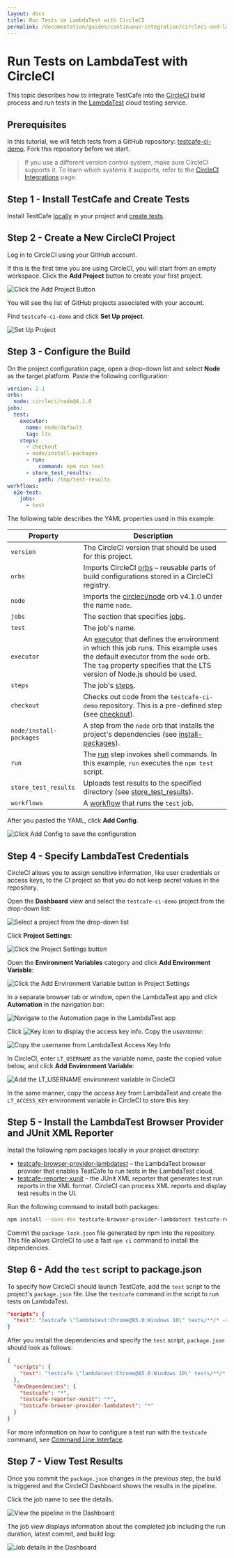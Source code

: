 ```yaml
---
layout: docs
title: Run Tests on LambdaTest with CircleCI
permalink: /documentation/guides/continuous-integration/circleci-and-lambdatest.html
---
```

# Run Tests on LambdaTest with CircleCI

This topic describes how to integrate TestCafe into the [CircleCI](https://circleci.com/) build process and run tests in the [LambdaTest](https://www.lambdatest.com) cloud testing service.

## Prerequisites

In this tutorial, we will fetch tests from a GitHub repository: [testcafe-ci-demo](https://github.com/DevExpress-Examples/testcafe-ci-demo). Fork this repository before we start.

> If you use a different version control system, make sure CircleCI supports it. To learn which systems it supports, refer to the [CircleCI Integrations](https://circleci.com/integrations/) page.

## Step 1 - Install TestCafe and Create Tests

Install TestCafe [locally](../basic-guides/install-testcafe.md#local-installation) in your project and [create tests](../../getting-started/README.md#creating-a-test).

## Step 2 - Create a New CircleCI Project

Log in to CircleCI using your GitHub account.

If this is the first time you are using CircleCI, you will start from an empty workspace. Click the **Add Project** button to create your first project.

![Click the Add Project Button](../../../images/circleci-lambdatest/add-project.png)

You will see the list of GitHub projects associated with your account.

Find `testcafe-ci-demo` and click **Set Up project**.

![Set Up Project](../../../images/circleci-lambdatest/set-up-project.png)

## Step 3 - Configure the Build

On the project configuration page, open a drop-down list and select **Node** as the target platform. Paste the following configuration:

```yaml
version: 2.1
orbs:
  node: circleci/node@4.1.0
jobs:
  test:
    executor:
      name: node/default
      tag: lts
    steps:
      - checkout
      - node/install-packages
      - run:
          command: npm run test
      - store_test_results:
          path: /tmp/test-results
workflows:
  e2e-test:
    jobs:
      - test
```

The following table describes the YAML properties used in this example:

Property                | Description
----------------------- | ----
`version`               | The CircleCI version that should be used for this project.
`orbs`                  | Imports CircleCI [orbs](https://circleci.com/docs/2.0/orb-intro/) – reusable parts of build configurations stored in a CircleCI registry.
`node`                  | Imports the [circleci/node](https://circleci.com/developer/orbs/orb/circleci/node) orb v4.1.0 under the name `node`.
`jobs`                  | The section that specifies [jobs](https://circleci.com/docs/2.0/jobs-steps/#jobs-overview).
`test`                  | The job's name.
`executor`              | An [executor](https://circleci.com/docs/2.0/configuration-reference/#executors-requires-version-21) that defines the environment in which this job runs. This example uses the default executor from the `node` orb. The `tag` property specifies that the LTS version of Node.js should be used.
`steps`                 | The job's [steps](https://circleci.com/docs/2.0/jobs-steps/#steps-overview).
`checkout`              | Checks out code from the `testcafe-ci-demo` repository. This is a pre-defined step (see [checkout](https://circleci.com/docs/2.0/configuration-reference/#checkout)).
`node/install-packages` | A step from the `node` orb that installs the project's dependencies (see [install-packages](https://circleci.com/developer/orbs/orb/circleci/node#commands-install-packages)).
`run`                   | The [run](https://circleci.com/docs/2.0/configuration-reference/#run) step invokes shell commands. In this example, `run` executes the `npm test` script.
`store_test_results`    | Uploads test results to the specified directory (see [store_test_results](https://circleci.com/docs/2.0/configuration-reference/#store_test_results)).
`workflows`             | A [workflow](https://circleci.com/docs/2.0/workflows/) that runs the `test` job.

After you pasted the YAML, click **Add Config**.

![Click Add Config to save the configuration](../../../images/circleci-lambdatest/circleci-config.png)

## Step 4 - Specify LambdaTest Credentials

CircleCI allows you to assign sensitive information, like user credentials or access keys, to the CI project so that you do not keep secret values in the repository.

Open the **Dashboard** view and select the `testcafe-ci-demo` project from the drop-down list:

![Select a project from the drop-down list](../../../images/circleci-lambdatest/select-project.png)

Click **Project Settings**:

![Click the Project Settings button](../../../images/circleci-lambdatest/project-settings.png)

Open the **Environment Variables** category and click **Add Environment Variable**:

![Click the Add Environment Variable button in Project Settings](../../../images/circleci-lambdatest/add-env-variable.png)

In a separate browser tab or window, open the LambdaTest app and click **Automation** in the navigation bar:

![Navigate to the Automation page in the LambdaTest app](../../../images/circleci-lambdatest/lambdatest-automation.png)

Click ![Key icon](../../../images/circleci-lambdatest/lambdatest-key-icon.png) to display the access key info. Copy the *username*:

![Copy the username from LambdaTest Access Key Info](../../../images/circleci-lambdatest/lambdatest-credentials.png)

In CircleCI, enter `LT_USERNAME` as the variable name, paste the copied value below, and click **Add Environment Variable**:

![Add the LT_USERNAME environment variable in CircleCI](../../../images/circleci-lambdatest/specify-secret-variable.png)

In the same manner, copy the *access key* from LambdaTest and create the `LT_ACCESS_KEY` environment variable in CircleCI to store this key.

## Step 5 - Install the LambdaTest Browser Provider and JUnit XML Reporter

Install the following npm packages locally in your project directory:

* [testcafe-browser-provider-lambdatest](https://www.npmjs.com/package/testcafe-browser-provider-lambdatest) – the LambdaTest browser provider that enables TestCafe to run tests in the LambdaTest cloud,
* [testcafe-reporter-xunit](https://www.npmjs.com/package/testcafe-reporter-xunit) – the JUnit XML reporter that generates test run reports in the XML format. CircleCI can process XML reports and display test results in the UI.

Run the following command to install both packages:

```sh
npm install --save-dev testcafe-browser-provider-lambdatest testcafe-reporter-xunit
```

Commit the `package-lock.json` file generated by npm into the repository. This file allows CircleCI to use a fast `npm ci` command to install the dependencies.

## Step 6 - Add the `test` script to package.json

To specify how CircleCI should launch TestCafe, add the `test` script to the project's `package.json` file. Use the `testcafe` command in the script to run tests on LambdaTest.

```json
"scripts": {
  "test": "testcafe \"lambdatest:Chrome@85.0:Windows 10\" tests/**/* -r xunit:/tmp/test-results/res.xml"
}
```

After you install the dependencies and specify the `test` script, `package.json` should look as follows:

```json
{
  "scripts": {
    "test": "testcafe \"lambdatest:Chrome@85.0:Windows 10\" tests/**/* -r xunit:/tmp/test-results/res.xml"
  },
  "devDependencies": {
    "testcafe": "*",
    "testcafe-reporter-xunit": "*",
    "testcafe-browser-provider-lambdatest": "*"
  }
}
```

For more information on how to configure a test run with the `testcafe` command, see [Command Line Interface](../../reference/command-line-interface.md).

## Step 7 - View Test Results

Once you commit the `package.json` changes in the previous step, the build is triggered and the CircleCI Dashboard shows the results in the pipeline.

Click the job name to see the details.

![View the pipeline in the Dashboard](../../../images/circleci-lambdatest/view-pipeline.png)

The job view displays information about the completed job including the run duration, latest commit, and build log:

![Job details in the Dashboard](../../../images/circleci-lambdatest/view-job.png)
